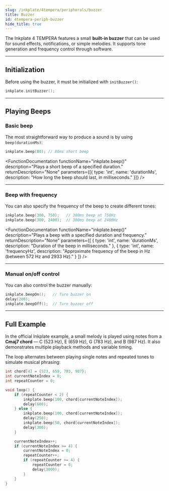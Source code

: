 ```yaml
---
slug: /inkplate/4tempera/peripherals/buzzer
title: Buzzer
id: 4tempera-periph-buzzer
hide_title: true
---
```


<SectionTitle title="Buzzer" backgroundImage="/img/inkplate_2/hardware.png" />

The Inkplate 4 TEMPERA features a small **built-in buzzer** that can be used for sound effects, notifications, or simple melodies. It supports tone generation and frequency control through software.

---

## Initialization

Before using the buzzer, it must be initialized with `initBuzzer()`:

```cpp
inkplate.initBuzzer();
```

<FunctionDocumentation
  functionName="inkplate.initBuzzer()"
  description="Initializes the onboard buzzer hardware. Must be called before any beep functions."
  returnDescription="None"
/>

---

## Playing Beeps

### Basic beep

The most straightforward way to produce a sound is by using `beep(durationMs)`:

```cpp
inkplate.beep(80); // 80ms short beep
```

<FunctionDocumentation
  functionName="inkplate.beep()"
  description="Plays a short beep of a specified duration."
  returnDescription="None"
  parameters={[{ type: 'int', name: 'durationMs', description: "How long the beep should last, in milliseconds." }]}
/>

---

### Beep with frequency

You can also specify the frequency of the beep to create different tones:

```cpp
inkplate.beep(300, 750);   // 300ms beep at 750Hz
inkplate.beep(300, 2400);  // 300ms beep at 2400Hz
```

<FunctionDocumentation
  functionName="inkplate.beep()"
  description="Plays a beep with a specified duration and frequency."
  returnDescription="None"
  parameters={[
    { type: 'int', name: 'durationMs', description: "Duration of the beep in milliseconds." },
    { type: 'int', name: 'frequencyHz', description: "Approximate frequency of the beep in Hz (between 572 Hz and 2933 Hz)." }
  ]}
/>

---

### Manual on/off control

You can also control the buzzer manually:

```cpp
inkplate.beepOn();   // Turn buzzer on
delay(200);
inkplate.beepOff();  // Turn buzzer off
```

<FunctionDocumentation functionName="inkplate.beepOn()" description="Turns the buzzer on indefinitely." returnDescription="None" />
<FunctionDocumentation functionName="inkplate.beepOff()" description="Turns the buzzer off." returnDescription="None" />

---

## Full Example

In the official Inkplate example, a small melody is played using notes from a **Cmaj7 chord** — C (523 Hz), E (659 Hz), G (783 Hz), and B (987 Hz). It also demonstrates multiple playback methods and variable timing.

The loop alternates between playing single notes and repeated tones to simulate musical phrasing:

```cpp
int chord[4] = {523, 659, 783, 987};
int currentNoteIndex = 0;
int repeatCounter = 0;

void loop() {
    if (repeatCounter < 2) {
        inkplate.beep(100, chord[currentNoteIndex]);
        delay(600);
    } else {
        inkplate.beep(100, chord[currentNoteIndex]);
        delay(250);
        inkplate.beep(50, chord[currentNoteIndex]);
        delay(300);
    }

    currentNoteIndex++;
    if (currentNoteIndex >= 4) {
        currentNoteIndex = 0;
        repeatCounter++;
        if (repeatCounter >= 4) {
            repeatCounter = 0;
            delay(3000);
        }
    }
}
```

<QuickLink
  title="Inkplate4TEMPERA_Buzzer.ino"
  description="Complete example using basic and advanced buzzer control, including tones and melody."
  url="https://github.com/SolderedElectronics/Inkplate-Arduino-library/blob/master/examples/Inkplate4TEMPERA/Advanced/Sensors/Inkplate4TEMPERA_Buzzer/Inkplate4TEMPERA_Buzzer.ino"
/>